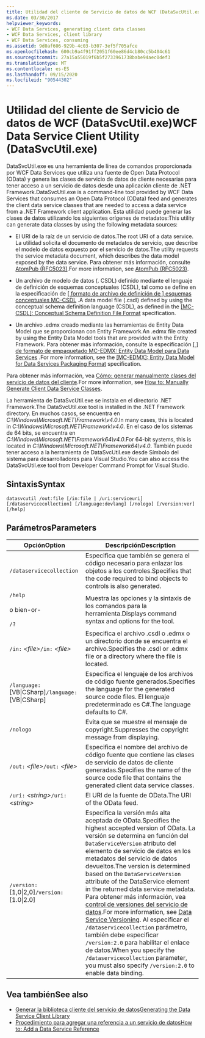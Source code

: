 ```yaml
---
title: Utilidad del cliente de Servicio de datos de WCF (DataSvcUtil.exe)
ms.date: 03/30/2017
helpviewer_keywords:
- WCF Data Services, generating client data classes
- WCF Data Services, client library
- WCF Data Services, consuming
ms.assetid: 9d0af606-929b-4c03-b307-3ef5f705afce
ms.openlocfilehash: 600cb9a4f91ff2051f60ee86d4cb80cc5b404c61
ms.sourcegitcommit: 27a15a55019f6b5f2733961738babe94aec0def3
ms.translationtype: MT
ms.contentlocale: es-ES
ms.lasthandoff: 09/15/2020
ms.locfileid: "90544302"
---
```

# <a name="wcf-data-service-client-utility-datasvcutilexe"></a><span data-ttu-id="8cbb2-102">Utilidad del cliente de Servicio de datos de WCF (DataSvcUtil.exe)</span><span class="sxs-lookup"><span data-stu-id="8cbb2-102">WCF Data Service Client Utility (DataSvcUtil.exe)</span></span>

<span data-ttu-id="8cbb2-103">DataSvcUtil.exe es una herramienta de línea de comandos proporcionada por WCF Data Services que utiliza una fuente de Open Data Protocol (OData) y genera las clases de servicio de datos de cliente necesarias para tener acceso a un servicio de datos desde una aplicación cliente de .NET Framework.</span><span class="sxs-lookup"><span data-stu-id="8cbb2-103">DataSvcUtil.exe is a command-line tool provided by WCF Data Services that consumes an Open Data Protocol (OData) feed and generates the client data service classes that are needed to access a data service from a .NET Framework client application.</span></span> <span data-ttu-id="8cbb2-104">Esta utilidad puede generar las clases de datos utilizando los siguientes orígenes de metadatos:</span><span class="sxs-lookup"><span data-stu-id="8cbb2-104">This utility can generate data classes by using the following metadata sources:</span></span>

- <span data-ttu-id="8cbb2-105">El URI de la raíz de un servicio de datos.</span><span class="sxs-lookup"><span data-stu-id="8cbb2-105">The root URI of a data service.</span></span> <span data-ttu-id="8cbb2-106">La utilidad solicita el documento de metadatos de servicio, que describe el modelo de datos expuesto por el servicio de datos.</span><span class="sxs-lookup"><span data-stu-id="8cbb2-106">The utility requests the service metadata document, which describes the data model exposed by the data service.</span></span> <span data-ttu-id="8cbb2-107">Para obtener más información, consulte [AtomPub (RFC5023)](https://tools.ietf.org/html/rfc5023#section-8).</span><span class="sxs-lookup"><span data-stu-id="8cbb2-107">For more information, see [AtomPub (RFC5023)](https://tools.ietf.org/html/rfc5023#section-8).</span></span>

- <span data-ttu-id="8cbb2-108">Un archivo de modelo de datos (. CSDL) definido mediante el lenguaje de definición de esquemas conceptuales (CSDL), tal como se define en la especificación de [ \[ formato de archivo de definición de \] esquemas conceptuales MC-CSDL](/openspecs/windows_protocols/mc-csdl/c03ad8c3-e8b7-4306-af96-a9e52bb3df12) .</span><span class="sxs-lookup"><span data-stu-id="8cbb2-108">A data model file (.csdl) defined by using the conceptual schema definition language (CSDL), as defined in the [\[MC-CSDL\]: Conceptual Schema Definition File Format](/openspecs/windows_protocols/mc-csdl/c03ad8c3-e8b7-4306-af96-a9e52bb3df12) specification.</span></span>

- <span data-ttu-id="8cbb2-109">Un archivo .edmx creado mediante las herramientas de Entity Data Model que se proporcionan con Entity Framework.</span><span class="sxs-lookup"><span data-stu-id="8cbb2-109">An .edmx file created by using the Entity Data Model tools that are provided with the Entity Framework.</span></span> <span data-ttu-id="8cbb2-110">Para obtener más información, consulte la especificación [ \[ \] de formato de empaquetado MC-EDMX: Entity Data Model para Data Services](/openspecs/windows_protocols/mc-edmx/5dff5e25-56a1-408b-9d44-bff6634c7d16) .</span><span class="sxs-lookup"><span data-stu-id="8cbb2-110">For more information, see the [\[MC-EDMX\]: Entity Data Model for Data Services Packaging Format](/openspecs/windows_protocols/mc-edmx/5dff5e25-56a1-408b-9d44-bff6634c7d16) specification.</span></span>

<span data-ttu-id="8cbb2-111">Para obtener más información, vea [Cómo: generar manualmente clases del servicio de datos del cliente](how-to-manually-generate-client-data-service-classes-wcf-data-services.md).</span><span class="sxs-lookup"><span data-stu-id="8cbb2-111">For more information, see [How to: Manually Generate Client Data Service Classes](how-to-manually-generate-client-data-service-classes-wcf-data-services.md).</span></span>

<span data-ttu-id="8cbb2-112">La herramienta de DataSvcUtil.exe se instala en el directorio .NET Framework.</span><span class="sxs-lookup"><span data-stu-id="8cbb2-112">The DataSvcUtil.exe tool is installed in the .NET Framework directory.</span></span> <span data-ttu-id="8cbb2-113">En muchos casos, se encuentra en *C:\Windows\Microsoft.NET\Framework\v4.0*.</span><span class="sxs-lookup"><span data-stu-id="8cbb2-113">In many cases, this is located in *C:\Windows\Microsoft.NET\Framework\v4.0*.</span></span> <span data-ttu-id="8cbb2-114">En el caso de los sistemas de 64 bits, se encuentra en *C:\Windows\Microsoft.NET\Framework64\v4.0*.</span><span class="sxs-lookup"><span data-stu-id="8cbb2-114">For 64-bit systems, this is located in *C:\Windows\Microsoft.NET\Framework64\v4.0*.</span></span> <span data-ttu-id="8cbb2-115">También puede tener acceso a la herramienta de DataSvcUtil.exe desde Símbolo del sistema para desarrolladores para Visual Studio.</span><span class="sxs-lookup"><span data-stu-id="8cbb2-115">You can also access the DataSvcUtil.exe tool from Developer Command Prompt for Visual Studio.</span></span>

## <a name="syntax"></a><span data-ttu-id="8cbb2-116">Sintaxis</span><span class="sxs-lookup"><span data-stu-id="8cbb2-116">Syntax</span></span>

```console
datasvcutil /out:file [/in:file | /uri:serviceuri] [/dataservicecollection] [/language:devlang] [/nologo] [/version:ver] [/help]
```

## <a name="parameters"></a><span data-ttu-id="8cbb2-117">Parámetros</span><span class="sxs-lookup"><span data-stu-id="8cbb2-117">Parameters</span></span>

|<span data-ttu-id="8cbb2-118">Opción</span><span class="sxs-lookup"><span data-stu-id="8cbb2-118">Option</span></span>|<span data-ttu-id="8cbb2-119">Descripción</span><span class="sxs-lookup"><span data-stu-id="8cbb2-119">Description</span></span>|
|------------|-----------------|
|`/dataservicecollection`|<span data-ttu-id="8cbb2-120">Especifica que también se genera el código necesario para enlazar los objetos a los controles.</span><span class="sxs-lookup"><span data-stu-id="8cbb2-120">Specifies that the code required to bind objects to controls is also generated.</span></span>|
|`/help`<br /><br /> <span data-ttu-id="8cbb2-121">o bien</span><span class="sxs-lookup"><span data-stu-id="8cbb2-121">-or-</span></span><br /><br /> `/?`|<span data-ttu-id="8cbb2-122">Muestra las opciones y la sintaxis de los comandos para la herramienta.</span><span class="sxs-lookup"><span data-stu-id="8cbb2-122">Displays command syntax and options for the tool.</span></span>|
|<span data-ttu-id="8cbb2-123">`/in:` *\<file>*</span><span class="sxs-lookup"><span data-stu-id="8cbb2-123">`/in:` *\<file>*</span></span>|<span data-ttu-id="8cbb2-124">Especifica el archivo .csdl o .edmx o un directorio donde se encuentra el archivo.</span><span class="sxs-lookup"><span data-stu-id="8cbb2-124">Specifies the .csdl or .edmx file or a directory where the file is located.</span></span>|
|<span data-ttu-id="8cbb2-125">`/language:`[VB&#124;CSharp]</span><span class="sxs-lookup"><span data-stu-id="8cbb2-125">`/language:`[VB&#124;CSharp]</span></span>|<span data-ttu-id="8cbb2-126">Especifica el lenguaje de los archivos de código fuente generados.</span><span class="sxs-lookup"><span data-stu-id="8cbb2-126">Specifies the language for the generated source code files.</span></span> <span data-ttu-id="8cbb2-127">El lenguaje predeterminado es C#.</span><span class="sxs-lookup"><span data-stu-id="8cbb2-127">The language defaults to C#.</span></span>|
|`/nologo`|<span data-ttu-id="8cbb2-128">Evita que se muestre el mensaje de copyright.</span><span class="sxs-lookup"><span data-stu-id="8cbb2-128">Suppresses the copyright message from displaying.</span></span>|
|<span data-ttu-id="8cbb2-129">`/out:` *\<file>*</span><span class="sxs-lookup"><span data-stu-id="8cbb2-129">`/out:` *\<file>*</span></span>|<span data-ttu-id="8cbb2-130">Especifica el nombre del archivo de código fuente que contiene las clases de servicio de datos de cliente generadas.</span><span class="sxs-lookup"><span data-stu-id="8cbb2-130">Specifies the name of the source code file that contains the generated client data service classes.</span></span>|
|<span data-ttu-id="8cbb2-131">`/uri:` *\<string>*</span><span class="sxs-lookup"><span data-stu-id="8cbb2-131">`/uri:` *\<string>*</span></span>|<span data-ttu-id="8cbb2-132">El URI de la fuente de OData.</span><span class="sxs-lookup"><span data-stu-id="8cbb2-132">The URI of the OData feed.</span></span>|
|<span data-ttu-id="8cbb2-133">`/version:`[1,0&#124;2,0]</span><span class="sxs-lookup"><span data-stu-id="8cbb2-133">`/version:`[1.0&#124;2.0]</span></span>|<span data-ttu-id="8cbb2-134">Especifica la versión más alta aceptada de OData.</span><span class="sxs-lookup"><span data-stu-id="8cbb2-134">Specifies the highest accepted version of OData.</span></span> <span data-ttu-id="8cbb2-135">La versión se determina en función del `DataServiceVersion` atributo del elemento de servicio de datos en los metadatos del servicio de datos devueltos.</span><span class="sxs-lookup"><span data-stu-id="8cbb2-135">The version is determined based on the `DataServiceVersion` attribute of the DataService element in the returned data service metadata.</span></span> <span data-ttu-id="8cbb2-136">Para obtener más información, vea [control de versiones del servicio de datos](data-service-versioning-wcf-data-services.md).</span><span class="sxs-lookup"><span data-stu-id="8cbb2-136">For more information, see [Data Service Versioning](data-service-versioning-wcf-data-services.md).</span></span> <span data-ttu-id="8cbb2-137">Al especificar el `/dataservicecollection` parámetro, también debe especificar `/version:2.0` para habilitar el enlace de datos.</span><span class="sxs-lookup"><span data-stu-id="8cbb2-137">When you specify the `/dataservicecollection` parameter, you must also specify `/version:2.0` to enable data binding.</span></span>|

## <a name="see-also"></a><span data-ttu-id="8cbb2-138">Vea también</span><span class="sxs-lookup"><span data-stu-id="8cbb2-138">See also</span></span>

- [<span data-ttu-id="8cbb2-139">Generar la biblioteca cliente del servicio de datos</span><span class="sxs-lookup"><span data-stu-id="8cbb2-139">Generating the Data Service Client Library</span></span>](generating-the-data-service-client-library-wcf-data-services.md)
- [<span data-ttu-id="8cbb2-140">Procedimiento para agregar una referencia a un servicio de datos</span><span class="sxs-lookup"><span data-stu-id="8cbb2-140">How to: Add a Data Service Reference</span></span>](how-to-add-a-data-service-reference-wcf-data-services.md)
